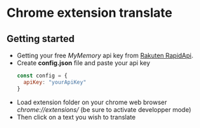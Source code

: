 # Chrome extension translate
## Getting started
- Getting your free *MyMemory* api key from [Rakuten RapidApi](https://english.api.rakuten.net/translated/api/mymemory-translation-memory?endpoint=53aa3158e4b0b60946a2d924).
- Create **config.json** file and paste your api key
  ```javascript
  const config = {
    apiKey: "yourApiKey"
  }
  ```
- Load extension folder on your chrome web browser *chrome://extensions/* (be sure to activate developper mode)
- Then click on a text you wish to translate

